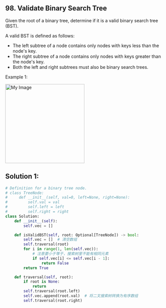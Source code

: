 ## 98. Validate Binary Search Tree

Given the root of a binary tree, determine if it is a valid binary search tree (BST).

A valid BST is defined as follows:

* The left subtree of a node contains only nodes with keys less than the node's key.
* The right subtree of a node contains only nodes with keys greater than the node's key.
* Both the left and right subtrees must also be binary search trees.

Example 1:


<img src="https://assets.leetcode.com/uploads/2020/12/01/tree1.jpg" alt="My Image" height="250" />

## Solution 1: 
```python
# Definition for a binary tree node.
# class TreeNode:
#     def __init__(self, val=0, left=None, right=None):
#         self.val = val
#         self.left = left
#         self.right = right
class Solution:
    def __init__(self):
        self.vec = []

    def isValidBST(self, root: Optional[TreeNode]) -> bool:
        self.vec = []  # 清空数组
        self.traversal(root)
        for i in range(1, len(self.vec)):
            # 注意要小于等于，搜索树里不能有相同元素
            if self.vec[i] <= self.vec[i - 1]:
                return False
        return True

    def traversal(self, root):
        if root is None:
            return
        self.traversal(root.left)
        self.vec.append(root.val)  # 将二叉搜索树转换为有序数组
        self.traversal(root.right)
```

